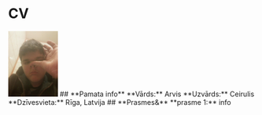 # **CV** 
<img src="Renart.jpg" width="20%">
## **Pamata info**
**Vārds:** Arvis    
**Uzvārds:** Ceirulis  
**Dzīvesvieta:** Rīga, Latvija  
## **Prasmes&**
**prasme 1:** info  
